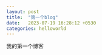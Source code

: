 ```yaml
---
layout: post
title:  "第一个blog"
date:   2023-07-19 16:28:12 +0530
categories: helloworld
---
```

我的第一个博客

[jekyll-docs]: https://jekyllrb.com/docs/home
[jekyll-gh]:   https://github.com/jekyll/jekyll
[jekyll-talk]: https://talk.jekyllrb.com/
